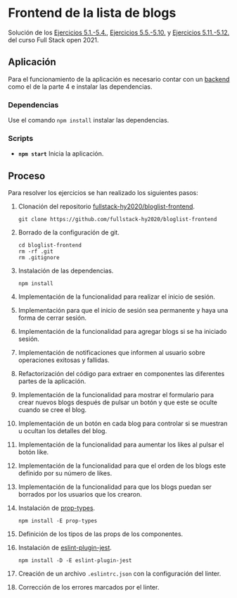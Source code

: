 # Frontend de la lista de blogs

Solución de los [Ejercicios 5.1.-5.4.](https://fullstackopen.com/es/part5/iniciar_sesion_en_la_interfaz#ejercicios-5-1-5-4), [Ejercicios 5.5.-5.10.](https://fullstackopen.com/es/part5/props_children_y_proptypes#ejercicios-5-5-5-10) y [Ejercicios 5.11.-5.12.](https://fullstackopen.com/es/part5/props_children_y_proptypes#ejercicios-5-11-5-12) del curso Full Stack open 2021.

## Aplicación

Para el funcionamiento de la aplicación es necesario contar con un [backend](../../part4/bloglist/) como el de la parte 4 e instalar las dependencias.

### Dependencias

Use el comando `npm install` instalar las dependencias.

### Scripts

- **`npm start`** Inicia la aplicación.

## Proceso

Para resolver los ejercicios se han realizado los siguientes pasos:

1. Clonación del repositorio [fullstack-hy2020/bloglist-frontend](https://github.com/fullstack-hy2020/bloglist-frontend).

   ```
   git clone https://github.com/fullstack-hy2020/bloglist-frontend
   ```

2. Borrado de la configuración de git.

   ```
   cd bloglist-frontend
   rm -rf .git
   rm .gitignore
   ```

3. Instalación de las dependencias.

   ```
   npm install
   ```

4. Implementación de la funcionalidad para realizar el inicio de sesión.

5. Implementación para que el inicio de sesión sea permanente y haya una forma de cerrar sesión.

6. Implementación de la funcionalidad para agregar blogs si se ha iniciado sesión.

7. Implementación de notificaciones que informen al usuario sobre operaciones exitosas y fallidas.

8. Refactorización del código para extraer en componentes las diferentes partes de la aplicación.

9. Implementación de la funcionalidad para mostrar el formulario para crear nuevos blogs después de pulsar un botón y que este se oculte cuando se cree el blog.

10. Implementación de un botón en cada blog para controlar si se muestran u ocultan los detalles del blog.

11. Implementación de la funcionalidad para aumentar los likes al pulsar el botón like.

12. Implementación de la funcionalidad para que el orden de los blogs este definido por su número de likes.

13. Implementación de la funcionalidad para que los blogs puedan ser borrados por los usuarios que los crearon.

14. Instalación de [prop-types](https://github.com/facebook/prop-types).

    ```
    npm install -E prop-types
    ```

15. Definición de los tipos de las props de los componentes.

16. Instalación de [eslint-plugin-jest](https://github.com/jest-community/eslint-plugin-jest).

    ```
    npm install -D -E eslint-plugin-jest
    ```

17. Creación de un archivo `.eslintrc.json` con la configuración del linter.

18. Corrección de los errores marcados por el linter.
